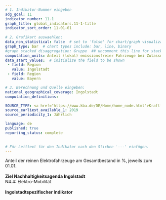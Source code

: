 ```yaml
---
# 1. Indikator-Nummer eingeben 
sdg_goal: 11 
indicator_number: 11.1
graph_title: global_indicators.11-1-title
indicator_sort_order: 11-01-01
 
# 2. Grafikart auswaehlen: 
data_non_statistical: false  # set to 'false' for chart/graph visualization 
graph_type: bar  # chart types include: bar, line, binary 
#graph_stacked_disaggregation: Gruppe  ## uncomment this line for stacked bars. eplace 'Geschlecht' with the field of aggregation. 
computation_units: Anteil (lokal) emissionsfreier Fahrzeuge bei Zulassung in Prozent 
data_start_values:  # initialize the field to be shown  
 - field: Region 
   value: Ingolstadt 
 - field: Region 
   value: Bayern 

# 3. Berechnung und Quelle eingeben: 
national_geographical_coverage: Ingolstadt
computation_definitions: 

SOURCE_TYPE: <a href="https://www.kba.de/DE/Home/home_node.html">Kraftfahrt-Bundesamt</a>  # data source  
source_earliest_available_1: 2019
source_periodicity_1: Jährlich

language: de   
published: true 
reporting_status: complete
 
 
# Für Leittext für den Indikator nach den Stichen '---' einfügen. 
---
```

Anteil der reinen Elektrofahrzeuge am Gesamtbestand in %, jeweils zum 01.01.<br>
<br>
<b>Ziel Nachhaltigkeitsagenda Ingolstadt</b><br>
N4.4: Elektro-Mobilität<br>
<br>
<b>Ingolstadtspezifischer Indikator</b>
